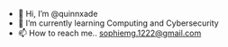 - 👋 Hi, I’m @quinnxade
- 🌱 I’m currently learning Computing and Cybersecurity
- 📫 How to reach me.. sophiemg.1222@gmail.com

<!---
quinnxade/quinnxade is a ✨ special ✨ repository because its `README.md` (this file) appears on your GitHub profile.
You can click the Preview link to take a look at your changes.
--->
